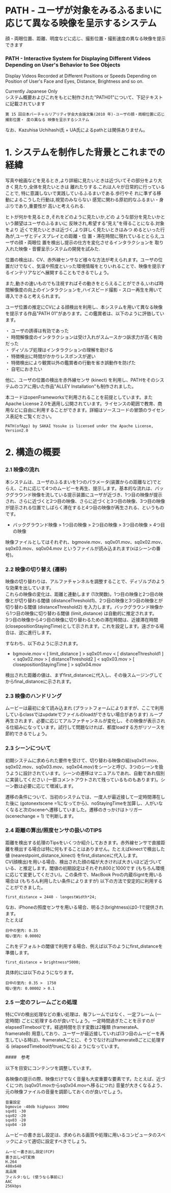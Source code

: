 # PATH - ユーザが対象をみるふるまいに応じて異なる映像を呈示するシステム  
顔・両眼位置、距離、明度などに応じ、撮影位置・撮影速度の異なる映像を提示できます  

### PATH - Interactive System for Displaying Different Videos Depending on User's Behavior to See Objects  
Display Videos Recorded at Different Positions or Speeds Depending on Position of User's Face and Eyes, Distance, Brightness and so on.  

Currently Japanese Only  
システム概要およびこれをもとに制作された"PATH01"について、下記テキストに記載されています  

	第 15 回日本バーチャルリアリティ学会大会論文集(2010 年)-ユーザの顔・両眼位置に応じ撮影位置・ 度の異なる 映像を呈示するシステム

なお、Kazuhisa Uchihashi氏 + UA氏によるpathとは関係ありません。  

# 1. システムを制作した背景とこれまでの経緯

写真や絵画などを見るとき,より詳細に見たいときは近づいてその部分をより大きく見たり,全体を見たいときは 離れたりする.これは人々が日常的に行っていることで, 特に意識しないで実践しているふるまいである.歩行やそ れに準ずる移動によるこうした行動は,視覚のみならない 感覚に関わる原初的なふるまい・身ぶりであり,重要性が 高いと考えられる.    

ヒトが何かを見るとき,それをどのように見たいか,どの ような部分を見たいかという願望はユーザのふるまいに 反映され,希望する“見え”を得ることになる.対象をより 近くで見たいときは近づく,より詳しく見たいときはみつ めるといった行為が,ユーザとディスプレイとの距離・位 置・滞在時間に現れているととらえ,ユーザの顔・両眼位 置を検出し提示の仕方を変化させるインタラクションを 取り入れた映像・音響呈示システムの開発を試みた.  
  
位置の検出は、CV、赤外線センサなど様々な方法が考えられます。ユーザの位置だけでなく、気温や照度といった環境情報をとりいれることで、映像を提示するインテリアなどへ展開することもできるでしょう。  

また,動きの速いものでも注視すればその動きをとらえることができる,いわば時間解像度の向上のインタラクションを,ハイスピード撮影・スロー再生を用いて導入できると考えられます。  

ユーザ位置の推定にCVによる顔検出を利用し、本システムを用いて異なる映像を提示する作品"PATH 01"があります。この鑑賞者は、以下のように評価しています。

・ ユーザの誘導は有効であった  ・ 時間解像度のインタラクションは受け入れがスムースかつ訴求力が高く有効だった  ・ ディゾルブ処理はインタラクションの理解を助ける  
・ 特徴検出に時間がかかりレスポンスが遅い  ・ 特徴検出により観賞以外の鑑賞者の行動を省き誤動作を防げた  
・ 自宅におきたい  

他に、ユーザの位置の検出を赤外線センサ (kinect) を利用し、PATHをそのシステムのコアに用いた作品"ALLEY Installation"も制作されました。  

本コードはopenFrameworksで利用されることを前提としています。またApache License 2.0を適用し公開されています。ライセンスの範囲で教育、商用などに自由に利用することができます。詳細はソースコードの冒頭のライセンス表記をご覧ください。  

	PATH(ofApp) by SAKAI Yosuke is licensed under the Apache License, Version2.0


# 2. 構造の概要  

### 2.1 映像の流れ
本システムは、ユーザのふるまいを1つのパラメータ(装置からの距離など)でとらえ、これに応じて4つのムービーを再生、提示します。基本的な流れは、バックグラウンド映像を流している提示装置にユーザが近づき、1つ目の映像が提示され、さらに近づくと2つ目の映像、さらに近づくと3つ目の映像、3つ目の映像が提示される位置でしばらく滞在すると4つ目の映像が再生される、というものです。 

- バックグラウンド映像 > 1つ目の映像 > 2つ目の映像 > 3つ目の映像 > 4つ目の映像  

映像ファイルとしてはそれぞれ、bgmovie.mov、sq0x01.mov、sq0x02.mov、sq0x03.mov、sq0x04.mov というファイルが読み込まれます(xはシーンの番号)。  

### 2.2 映像の切り替え (遷移)

映像の切り替わりは、アルファチャンネルを調整することで、ディゾルブのような効果を出しています。  
これらの映像の変化は、距離と連動します (1次関数)。1つ目の映像と2つ目の映像とが切り替わる閾値 (distanceThreshold1)、2つ目の映像と3つ目の映像とが切り替わる閾値 (distanceThreshold2) を入力します。バックグラウンド映像から1つ目の映像に切り替わる閾値 (limit_distance) は自動的に推定されます。  
3つ目の映像から4つ目の映像に切り替わるための滞在時間は、近接滞在時間(closepositionStayingTime)として示されます。これを設定します。遠ざかる場合は、逆に進行します。  

すなわち、以下のように示されます。  

- bgmovie.mov < [ limit_distance ] >  sq0x01.mov < [ distanceThreshold1 ] < sq0x02.mov > [ distanceThreshold2 ] < sq0x03.mov > [ closepositionStayingTime ] >  sq0x04.mov


検出された距離の値は、まずfirst_distanceに代入し、その後スムージングしてからfinal_distanceに示されます。 

### 2.3 映像のハンドリング
ムービーは最初に全て読み込まれ (プラットフォームによりますが、ここで利用しているclassではupdateでファイルのloadができない場合があります) ループ再生されます、必要に応じてアルファチャンネルが変化し、その映像が表示される仕組みになっています。試行して問題なければ、都度loadする方がリソースを節約できるでしょう。  

### 2.3 シーンについて
初期システムに求められた要件を受けて、切り替わる映像の組(sq0x01.mov、sq0x02.mov、sq0x03.mov、sq0x04.mov)をシーンと呼び、3つのシーンを扱うように設計されています。シーンの遷移はマニュアルであれ、自動であれ個別に実装してください (一部コメントアウトされて残っているものもあります)。シーン数は必要に応じて増減します。  
 
遷移の条件について、当初のシステムでは、一度人が最近接して一定時間滞在した後に (gotonextscene =1になってから)、noStayingTimeを加算し、人がいなくなると次のsceneへ遷移していました。遷移のきっかけはトリガー (scenechange = 1) で判断します。
 
### 2.4 距離の算出/照度センサの扱いのTIPS
距離を検出する処理のTipsをいくつか紹介しておきます。赤外線センサで直接距離を検出する場合は特に何もすることはありません。たとえばkinectで検出した値 (nearestpoint_distance_kinect) をfirst_distanceに代入します。  
CV(顔検出)を用いる場合、検出された顔の幅が大きければ大きいほど近づいている、と推定します。閾値の初期設定はそれぞれ800と1000です (もちろん環境に応じて変更してください)。この条件で、MacBook Proの内蔵iSigntを用いる場合は (もちろん利用したい条件によりますが) 以下の方法で安定的に利用することができました。  
 
 	first_distance = 2440 - longestWidth*24;  
 
なお、iPhoneの照度センサを用いる場合、明るさ(brightness)は0-1で提供されます。  
たとえば  

 	日中の室内: 0.35  
 	暗い室内: 0.00002  

これをデフォルトの閾値で利用する場合、例えば以下のようにfirst_distanceを準備します。

	first_distance = brightness*5000;

具体的には以下のようになります。

 	日中の室内: 0.35 >  1750
 	暗い室内: 0.00002 > 0.1  

### 2.5 一定のフレームごとの処理 
 特にCVの検出処理などの重い処理は、毎フレームではなく、一定フレーム (一定時間) ごとに処理するのが良いでしょう。一定時間過ぎたことを示すのがelapsedTimeboolです。経過時間を示す変数は2種類 (framerateA、framerateB) 用意しており、ユーザーが最近接していれば(3つ目のムービーを再生している時は)、framerateAごとに、そうでなければframerateBごとに処理する (elapsedTimeboolがtrueになる) ようになっています。  
 
 
####　参考

以下を目安にコンテンツを調整しています。  

各映像の提示の際、映像だけでなく音量も大変重要な要素です。たとえば、近づくにつれ (sq0x01.movからsq0x04.movへ移るにつれ) 音量が大きくなるよう、元の映像ファイルの音量を調節しておくのが良いでしょう。 

	音量設定
	bgmovie -40db highpass 300Hz  
 	sqx01 -30  
 	sqx02 -20  
 	sqx03 -20  
 	sqx04 -10  
 
 ムービーの書き出し設定は、求められる画質や処理に用いるコンピュータのスペックによって適切に設定すべきでしょう。
 
 	ムービー書き出し設定(FCP)  
 	書き出し>QT変換  
 	H.264  
 	480x640  
 	高品質  
 	フィルタ:なし (使うなら事前に)  
 	AAC  
 	256kbps  
 
 
